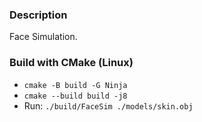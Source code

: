 ### Description

Face Simulation.

### Build with CMake (Linux)

- `cmake -B build -G Ninja`
- `cmake --build build -j8`
- Run: `./build/FaceSim ./models/skin.obj`